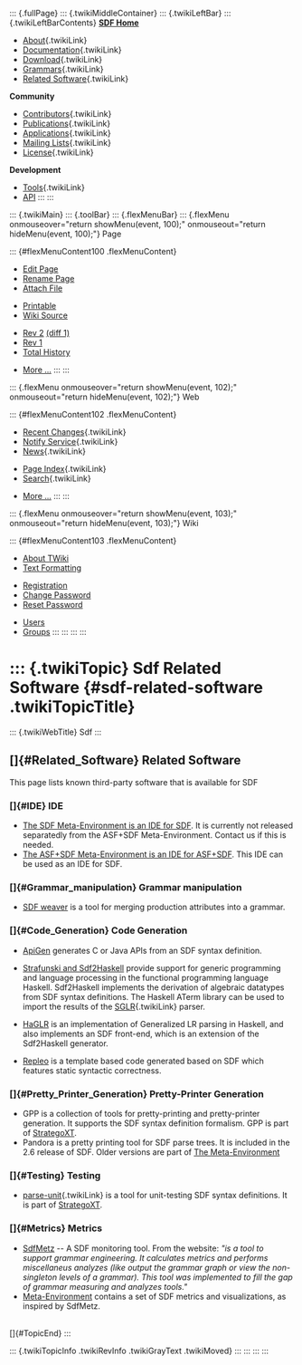 ::: {.fullPage}
::: {.twikiMiddleContainer}
::: {.twikiLeftBar}
::: {.twikiLeftBarContents}
**[SDF Home](http://www.syntax-definition.org)**

-   [About](SdfLanguage){.twikiLink}
-   [Documentation](SdfDocumentation){.twikiLink}
-   [Download](SdfSoftware){.twikiLink}
-   [Grammars](SdfGrammars){.twikiLink}
-   [Related Software](SdfRelatedSoftware){.twikiLink}

**Community**

-   [Contributors](SdfDevelopment){.twikiLink}
-   [Publications](SdfPublications){.twikiLink}
-   [Applications](SdfApplications){.twikiLink}
-   [Mailing Lists](MailingList){.twikiLink}
-   [License](BSDLicense){.twikiLink}

**Development**

-   [Tools](DevelopmentTools){.twikiLink}
-   [API](http://homepages.cwi.nl/~daybuild/daily-docs)
:::
:::

::: {.twikiMain}
::: {.toolBar}
::: {.flexMenuBar}
::: {.flexMenu onmouseover="return showMenu(event, 100);" onmouseout="return hideMenu(event, 100);"}
Page

::: {#flexMenuContent100 .flexMenuContent}
-   [Edit
    Page](http://www.program-transformation.org/edit/Sdf/SdfRelatedSoftware?t=1536825748)
-   [Rename
    Page](http://www.program-transformation.org/rename/Sdf/SdfRelatedSoftware)
-   [Attach
    File](http://www.program-transformation.org/attach/Sdf/SdfRelatedSoftware)

<!-- -->

-   [Printable](http://www.program-transformation.org/view/Sdf/SdfRelatedSoftware?skin=print.pattern)
-   [Wiki
    Source](http://www.program-transformation.org/view/Sdf/SdfRelatedSoftware?skin=text&raw=on&contenttype=text/plain)

<!-- -->

-   [Rev
    2](http://www.program-transformation.org/view/Sdf/SdfRelatedSoftware?rev=1.2)
    [(diff 1)](http://www.program-transformation.org/rdiff/Sdf/SdfRelatedSoftware?rev1=1.2&rev2=1.1)
-   [Rev
    1](http://www.program-transformation.org/view/Sdf/SdfRelatedSoftware?rev=1.1)
-   [Total
    History](http://www.program-transformation.org/rdiff/Sdf/SdfRelatedSoftware)

<!-- -->

-   [More
    \...](http://www.program-transformation.org/oops/Sdf/SdfRelatedSoftware?template=oopsmore&param1=1.2&param2=1.2)
:::
:::

::: {.flexMenu onmouseover="return showMenu(event, 102);" onmouseout="return hideMenu(event, 102);"}
Web

::: {#flexMenuContent102 .flexMenuContent}
-   [Recent Changes](WebChanges){.twikiLink}
-   [Notify Service](WebNotify){.twikiLink}
-   [News](WebNews){.twikiLink}

<!-- -->

-   [Page Index](WebIndex){.twikiLink}
-   [Search](WebSearch){.twikiLink}

<!-- -->

-   [More
    \...](http://www.program-transformation.org/oops/Sdf/SdfRelatedSoftware?template=oopsmore&param1=1.2&param2=1.2)
:::
:::

::: {.flexMenu onmouseover="return showMenu(event, 103);" onmouseout="return hideMenu(event, 103);"}
Wiki

::: {#flexMenuContent103 .flexMenuContent}
-   [About
    TWiki](http://www.program-transformation.org/view/TWiki/WebHome)
-   [Text
    Formatting](http://www.program-transformation.org/view/TWiki/TextFormattingRules)

<!-- -->

-   [Registration](http://www.program-transformation.org/view/TWiki/TWikiRegistration)
-   [Change
    Password](http://www.program-transformation.org/view/TWiki/ChangePassword)
-   [Reset
    Password](http://www.program-transformation.org/view/TWiki/ResetPassword)

<!-- -->

-   [Users](http://www.program-transformation.org/view/Main/TWikiUsers)
-   [Groups](http://www.program-transformation.org/view/Main/TWikiGroups)
:::
:::
:::
:::

::: {.twikiTopic}
Sdf Related Software {#sdf-related-software .twikiTopicTitle}
====================

::: {.twikiWebTitle}
Sdf
:::

[]{#Related_Software} Related Software
--------------------------------------

This page lists known third-party software that is available for SDF

### []{#IDE} IDE

-   [The SDF Meta-Environment is an IDE for
    SDF](http://www.meta-environment.org). It is currently not released
    separatedly from the ASF+SDF Meta-Environment. Contact us if this is
    needed.
-   [The ASF+SDF Meta-Environment is an IDE for
    ASF+SDF](http://www.meta-environment.org). This IDE can be used as
    an IDE for SDF.

### []{#Grammar_manipulation} Grammar manipulation

-   [SDF weaver](http://www.repleo.nl/downloads.html) is a tool for
    merging production attributes into a grammar.

### []{#Code_Generation} Code Generation

-   [ApiGen](http://www.cwi.nl/htbin/sen1/twiki/bin/view/SEN1/ApiGen)
    generates C or Java APIs from an SDF syntax definition.

<!-- -->

-   [Strafunski and Sdf2Haskell](http://www.cs.vu.nl/Strafunski/)
    provide support for generic programming and language processing in
    the functional programming language Haskell. Sdf2Haskell implements
    the derivation of algebraic datatypes from SDF syntax definitions.
    The Haskell ATerm library can be used to import the results of the
    [SGLR](SGLR){.twikiLink} parser.

<!-- -->

-   [HaGLR](http://wiki.di.uminho.pt/wiki/bin/view/PURe/HaGLR) is an
    implementation of Generalized LR parsing in Haskell, and also
    implements an SDF front-end, which is an extension of the
    Sdf2Haskell generator.

<!-- -->

-   [Repleo](http://www.repleo.nl) is a template based code generated
    based on SDF which features static syntactic correctness.

### []{#Pretty_Printer_Generation} Pretty-Printer Generation

-   GPP is a collection of tools for pretty-printing and pretty-printer
    generation. It supports the SDF syntax definition formalism. GPP is
    part of [StrategoXT](http://www.stratego-language.org).
-   Pandora is a pretty printing tool for SDF parse trees. It is
    included in the 2.6 release of SDF. Older versions are part of [The
    Meta-Environment](http://www.meta-environment.org)

### []{#Testing} Testing

-   [parse-unit](../Tools/ParseUnit){.twikiLink} is a tool for
    unit-testing SDF syntax definitions. It is part of
    [StrategoXT](http://www.stratego-language.org).

### []{#Metrics} Metrics

-   [SdfMetz](http://wiki.di.uminho.pt/wiki/bin/view/PURe/SdfMetz) \-- A
    SDF monitoring tool. From the website: *\"is a tool to support
    grammar engineering. It calculates metrics and performs miscellaneus
    analyzes (like output the grammar graph or view the non-singleton
    levels of a grammar). This tool was implemented to fill the gap of
    grammar measuring and analyzes tools.\"*
-   [Meta-Environment](http://www.meta-environment.org) contains a set
    of SDF metrics and visualizations, as inspired by SdfMetz.

\
[]{#TopicEnd}
:::

::: {.twikiTopicInfo .twikiRevInfo .twikiGrayText .twikiMoved}
:::
:::
:::
:::
